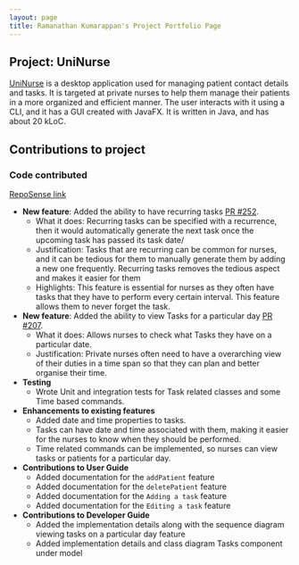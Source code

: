 ```yaml
---
layout: page
title: Ramanathan Kumarappan's Project Portfolio Page
---
```


## Project: UniNurse

[UniNurse](https://ay2223s1-cs2103t-t12-4.github.io/tp/) is a desktop application used for managing patient contact details and tasks.
It is targeted at private nurses to help them manage their patients in a more organized and efficient manner.
The user interacts with it using a CLI, and it has a GUI created with JavaFX. It is written in Java, and has about 20 kLoC.

## Contributions to project

### Code contributed
[RepoSense link](https://nus-cs2103-ay2223s1.github.io/tp-dashboard/?search=ramanathan0908&breakdown=true)
* **New feature**: Added the ability to have recurring tasks [PR #252](https://github.com/AY2223S1-CS2103T-T12-4/tp/pull/252).
  * What it does: Recurring tasks can be specified with a recurrence, then it would automatically generate the next task once the upcoming task has passed its task date/
  * Justification: Tasks that are recurring can be common for nurses, and it can be tedious for them to manually generate them by adding a new one frequently. Recurring tasks removes the tedious aspect and makes it easier for them
  * Highlights: This feature is essential for nurses as they often have tasks that they have to perform every certain interval. This feature allows them to never forget the task.
* **New feature**: Added the ability to view Tasks for a particular day [PR #207](https://github.com/AY2223S1-CS2103T-T12-4/tp/pull/207).
  * What it does: Allows nurses to check what Tasks they have on a particular date.
  * Justification: Private nurses often need to have a overarching view of their duties in a time span so that they can plan and better organise their time.
* **Testing**
  * Wrote Unit and integration tests for Task related classes and some Time based commands.
* **Enhancements to existing features**
  * Added date and time properties to tasks.
  * Tasks can have date and time associated with them, making it easier for the nurses to know when they should be performed.
  * Time related commands can be implemented, so nurses can view tasks or patients for a particular day.
* **Contributions to User Guide**
  * Added documentation for the `addPatient` feature
  * Added documentation for the `deletePatient` feature
  * Added documentation for the `Adding a task` feature
  * Added documentation for the `Editing a task` feature
* **Contributions to Developer Guide**
  * Added the implementation details along with the sequence diagram viewing tasks on a particular day feature
  * Added implementation details and class diagram Tasks component under model
